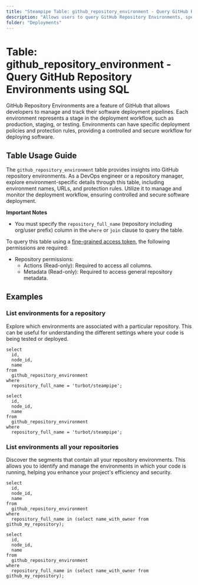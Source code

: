 ```yaml
---
title: "Steampipe Table: github_repository_environment - Query GitHub Repository Environments using SQL"
description: "Allows users to query GitHub Repository Environments, specifically details about each environment associated with a repository, providing insights into environment names, URLs, and protection rules."
folder: "Deployments"
---
```


# Table: github_repository_environment - Query GitHub Repository Environments using SQL

GitHub Repository Environments are a feature of GitHub that allows developers to manage and track their software deployment pipelines. Each environment represents a stage in the deployment workflow, such as production, staging, or testing. Environments can have specific deployment policies and protection rules, providing a controlled and secure workflow for deploying software.

## Table Usage Guide

The `github_repository_environment` table provides insights into GitHub repository environments. As a DevOps engineer or a repository manager, explore environment-specific details through this table, including environment names, URLs, and protection rules. Utilize it to manage and monitor the deployment workflow, ensuring controlled and secure software deployment.

**Important Notes**
- You must specify the `repository_full_name` (repository including org/user prefix) column in the `where` or `join` clause to query the table.

To query this table using a [fine-grained access token](https://docs.github.com/en/authentication/keeping-your-account-and-data-secure/managing-your-personal-access-tokens#creating-a-fine-grained-personal-access-token), the following permissions are required:
  - Repository permissions:
    - Actions (Read-only): Required to access all columns.
    - Metadata (Read-only): Required to access general repository metadata.

## Examples

### List environments for a repository
Explore which environments are associated with a particular repository. This can be useful for understanding the different settings where your code is being tested or deployed.

```sql+postgres
select
  id,
  node_id,
  name
from
  github_repository_environment
where
  repository_full_name = 'turbot/steampipe';
```

```sql+sqlite
select
  id,
  node_id,
  name
from
  github_repository_environment
where
  repository_full_name = 'turbot/steampipe';
```

### List environments all your repositories
Discover the segments that contain all your repository environments. This allows you to identify and manage the environments in which your code is running, helping you enhance your project's efficiency and security.

```sql+postgres
select
  id,
  node_id,
  name
from
  github_repository_environment
where
  repository_full_name in (select name_with_owner from github_my_repository);
```

```sql+sqlite
select
  id,
  node_id,
  name
from
  github_repository_environment
where
  repository_full_name in (select name_with_owner from github_my_repository);
```